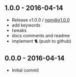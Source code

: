 

## 1.0.0 - 2016-04-14
- Release v1.0.0 / npm@v1.0.0
- add keywords
- tweaks
- docs comments and readme
- implement :cat2: (push to github)

## 0.0.0 - 2016-04-14
- Initial commit